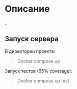 # Описание
..
## Запуск сервера

В директории проекта:

> Docker compose up

Запуск тестов (65% coverage):

> Docker compose up test

